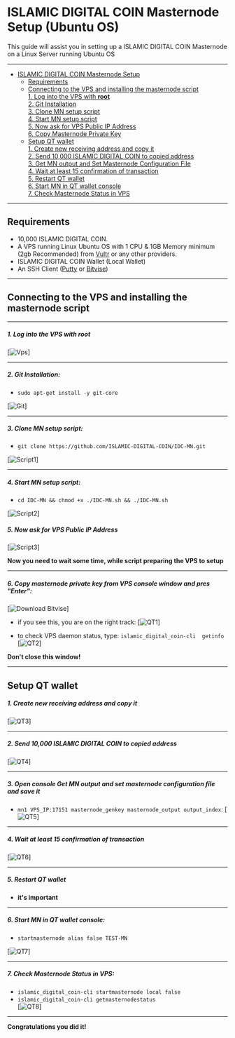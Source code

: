 # ISLAMIC DIGITAL COIN Masternode Setup (Ubuntu OS)
This guide will assist you in setting up a ISLAMIC DIGITAL COIN Masternode on a Linux Server running Ubuntu OS


***
- [ISLAMIC DIGITAL COIN Masternode Setup](#islamic-digital-coin-masternode-setup)  
  	* [Requirements](#requirements) 
  * [Connecting to the VPS and installing the masternode script](#Connecting-to-the-VPS-and-installing-the-masternode-script)  
         [1. Log into the VPS with **root**](#1-log-into-the-vps-with-root)  
         [2. Git Installation](#2-git-installation)  
         [3. Clone MN setup script](#3-clone-mn-setup-script)  
         [4. Start MN setup script](#4-start-mn-setup-script)  
         [5. Now ask for VPS Public IP Address](#5-now-ask-for-vps-public-ip-address)  
         [6. Copy Masternode Private Key](#6-copy-masternode-private-key-from-vps-console-window-and-pres-enter)
  * [Setup QT wallet](#setup-qt-wallet)  
         [1. Create new receiving address and copy it](#1-create-new-receiving-address-and-copy-it)  
	 [2. Send 10,000 ISLAMIC DIGITAL COIN to copied address](#2-send-10000-islamic-digital-coin-cash-to-copied-address)  
	 [3. Get MN output and Set Masternode Configuration File](#3-open-console-get-mn-output-and-set-masternode-configuration-file-and-save-it)  
	 [4. Wait at least 15 confirmation of transaction](#4-wait-at-least-15-confirmation-of-transaction)  
         [5. Restart QT wallet](#5-restart-qt-wallet)  
         [6. Start MN in QT wallet console](#6-start-mn-in-qt-wallet-console)  
	 [7. Check Masternode Status in VPS](#7-check-masternode-status-in-vps)  

***
## Requirements
- 10,000 ISLAMIC DIGITAL COIN.
- A VPS running Linux Ubuntu OS with 1 CPU & 1GB Memory minimum (2gb Recommended) from [Vultr](https://www.vultr.com/?ref=8622028) or any other providers.
- ISLAMIC DIGITAL COIN Wallet (Local Wallet)
- An SSH Client (<a href="https://www.putty.org/" target="_blank">Putty</a> or <a href="https://dl.bitvise.com/BvSshClient-Inst.exe" target="_blank">Bitvise</a>)

***
## Connecting to the VPS and installing the masternode script
***
##### 1. Log into the VPS with **root**  
[![Vps](https://raw.githubusercontent.com/ISLAMIC-DIGITAL-COIN/IDC-MN/master/assets/1.png)]
***
##### 2. Git Installation:  
- ```sudo apt-get install -y git-core```  

[![Git](https://raw.githubusercontent.com/ISLAMIC-DIGITAL-COIN/IDC-MN/master/assets/2.png)]
***
##### 3. Clone MN setup script: 
- ```git clone https://github.com/ISLAMIC-DIGITAL-COIN/IDC-MN.git```  

[![Script1](https://raw.githubusercontent.com/ISLAMIC-DIGITAL-COIN/IDC-MN/master/assets/3.png)] 
***
##### 4. Start MN setup script: 
- ```cd IDC-MN && chmod +x ./IDC-MN.sh && ./IDC-MN.sh```  
   
[![Script2](https://raw.githubusercontent.com/ISLAMIC-DIGITAL-COIN/IDC-MN/master/assets/4.png)]  

##### 5. Now ask for VPS Public IP Address
[![Script3](https://raw.githubusercontent.com/ISLAMIC-DIGITAL-COIN/IDC-MN/master/assets/5.png)]

**Now you need to wait some time, while script preparing the VPS to setup**  
***
##### 6. Copy masternode private key from VPS console window and pres "Enter":
[![Download Bitvise](https://raw.githubusercontent.com/ISLAMIC-DIGITAL-COIN/IDC-MN/master/assets/6.png)] 

- if you see this, you are on the right track:
[![QT1](https://raw.githubusercontent.com/ISLAMIC-DIGITAL-COIN/IDC-MN/master/assets/7.png)]

- to check VPS daemon status, type: ```islamic_digital_coin-cli  getinfo```
[![QT2](https://raw.githubusercontent.com/ISLAMIC-DIGITAL-COIN/IDC-MN/master/assets/8.png)]

**Don't close this window!** 
***		

## Setup QT wallet
##### 1. Create new receiving address and copy it
[![QT3](https://raw.githubusercontent.com/ISLAMIC-DIGITAL-COIN/IDC-MN/master/assets/9.png)] 

***
##### 2. Send 10,000 ISLAMIC DIGITAL COIN to copied address
[![QT4](https://raw.githubusercontent.com/ISLAMIC-DIGITAL-COIN/IDC-MN/master/assets/10.png)]
***
##### 3. Open console Get MN output and set masternode configuration file and save it
- ```mn1 VPS_IP:17151 masternode_genkey masternode_output output_index```:
[![QT5](https://raw.githubusercontent.com/ISLAMIC-DIGITAL-COIN/IDC-MN/master/assets/11.png)]
***
##### 4. Wait at least 15 confirmation of transaction
[![QT6](https://raw.githubusercontent.com/ISLAMIC-DIGITAL-COIN/IDC-MN/master/assets/12.png)]
***
##### 5. Restart QT wallet  
- **it's important**
***
##### 6. Start MN in QT wallet console:
- ```startmasternode alias false TEST-MN```

[![QT7](https://raw.githubusercontent.com/ISLAMIC-DIGITAL-COIN/IDC-MN/master/assets/13.png)]
***
##### 7. Check Masternode Status in VPS:
- ```islamic_digital_coin-cli startmasternode local false``` 
- ```islamic_digital_coin-cli getmasternodestatus```  
[![QT8](https://raw.githubusercontent.com/ISLAMIC-DIGITAL-COIN/IDC-MN/master/assets/14.png)]  
***
**Сongratulations you did it!**